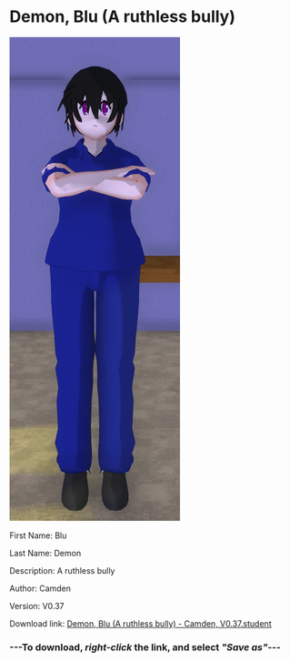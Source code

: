 # Demon, Blu (A ruthless bully)

<img src = "https://raw.githubusercontent.com/Arbiter1223/Daigaku-Gurashi-Custom-Students/master/Students/Files/Demon%2C%20Blu%20(A%20ruthless%20bully).png">

First Name: Blu

Last Name: Demon

Description: A ruthless bully

Author: Camden

Version: V0.37

Download link: <a href="https://raw.githubusercontent.com/Arbiter1223/Daigaku-Gurashi-Custom-Students/master/Students/Files/Demon%2C%20Blu%20(A%20ruthless%20bully)%20-%20Camden%2C%20V0.37.student">Demon, Blu (A ruthless bully) - Camden, V0.37.student</a>

### ---**To download, _right-click_ the link, and select _"Save as"_**---
